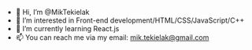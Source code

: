 - 👋 Hi, I’m @MikTekielak
- 👀 I’m interested in Front-end development/HTML/CSS/JavaScript/C++
- 🌱 I’m currently learning React.js
- 📫 You can reach me via my email: mik.tekielak@gmail.com

<!---
MikTekielak/MikTekielak is a ✨ special ✨ repository because its `README.md` (this file) appears on your GitHub profile.
You can click the Preview link to take a look at your changes.
--->
